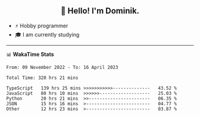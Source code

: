 <h2 align="center">👋 Hello! I'm Dominik.</h2>

- ⚡ Hobby programmer
- 🎓 I am currently studying

---
📊 **WakaTime Stats**
<!--START_SECTION:waka-->

```text
From: 09 November 2022 - To: 16 April 2023

Total Time: 320 hrs 21 mins

TypeScript   139 hrs 25 mins >>>>>>>>>>>--------------   43.52 %
JavaScript   80 hrs 10 mins  >>>>>>-------------------   25.03 %
Python       20 hrs 21 mins  >>-----------------------   06.35 %
JSON         15 hrs 16 mins  >------------------------   04.77 %
Other        12 hrs 23 mins  >------------------------   03.87 %
```

<!--END_SECTION:waka-->
